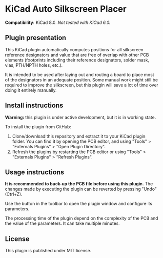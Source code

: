 # KiCad Auto Silkscreen Placer

**Compatibility:** KiCad 8.0. *Not tested with KiCad 6.0.*

## Plugin presentation

This KiCad plugin automatically computes positions for all silkscreen reference designators and value that are free of overlap with other PCB elements (footprints including their reference designators, solder mask, vias, PTH/NPTH holes, etc.).

<!-- ![](./sample_output.png) -->

It is intended to be used after laying out and routing a board to place most of the designators in an adequate position. Some manual work might still be required to improve the silkscreen, but this plugin will save a lot of time over doing it entirely manually.

## Install instructions

**Warning:** this plugin is under active development, but it is in working state.

To install the plugin from GitHub:
1. Clone/download this repository and extract it to your KiCad plugin folder. You can find it by opening the PCB editor, and using "Tools" > "Externals Plugins" > "Open Plugin Directory".
2. Refresh the plugins by restarting the PCB editor or using "Tools" > "Externals Plugins" > "Refresh Plugins".

## Usage instructions

**It is recommended to back-up the PCB file before using this plugin.** The changes made by executing the plugin can be reverted by pressing "Undo" (Ctrl+Z).

Use the button in the toolbar to open the plugin window and configure its parameters.

The processing time of the plugin depend on the complexity of the PCB and the value of the parameters. It can take multiple minutes.

## License

This plugin is published under MIT license.
